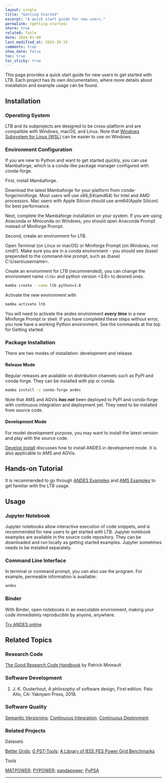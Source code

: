 ```yaml
---
layout: single
title: "Getting Started"
excerpt: "A quick start guide for new users."
permalink: /getting-started/
share: true
related: fasle
date: 2024-01-08
last_modified_at: 2024-10-19
comments: true
show_date: false
toc: true
toc_sticky: true
---
```

This page provides a quick start guide for new users to get started with LTB.
Each project has its own documentation, where more details about installation and example usage can be found.

## Installation

### Operating System

LTB and its subprojects are designed to be cross-platform and are compatible with Windows, macOS, and Linux. Note that [Windows Subsystem for Linux (WSL)][WSL] can be easier to use on Windows.

### Environment Configuration

If you are new to Python and want to get started quickly, you can use Mambaforge, which is a conda-like package manager configured with conda-forge.

First, install Mambaforge.

Download the latest Mambaforge for your platform from conda-forge/miniforge.
Most users will use x86_64(amd64) for Intel and AMD processors.
Mac users with Apple Silicon should use arm64(Apple Silicon) for best performance.

Next, complete the Mambaforge installation on your system.
If you are using Anaconda or Miniconda on Windows, you should open Anaconda Prompt instead of Miniforge Prompt.

Second, create an environment for LTB.

Open Terminal (on Linux or macOS) or Miniforge Prompt (on Windows, not cmd!!).
Make sure you are in a conda environment - you should see (base) prepended to the command-line prompt, such as (base) C:\Users\username>.

Create an environment for LTB (recommended), you can change the environment name `<ltb>` and python version <3.8> to desired ones.

```bash
mamba create --name ltb python=3.8
```

Activate the new environment with

```bash
mamba activate ltb
```

You will need to activate the andes environment ***every time*** in a new Miniforge Prompt or shell.
If you have completed these steps without error, you now have a working Python environment. See the commands at the top for Getting started.

### Package Installation

There are two modes of installation: development and release.

#### Release Mode

Regular releases are available on distribution channels such as PyPI and conda-forge.
They can be installed with pip or conda.

```bash
mamba install -c conda-forge andes
```

Note that AMS and AGVis ***has not*** been deployed to PyPI and conda-forge with continuous integration and deployment yet.
They need to be installed from source code.

#### Development Mode

For model development purpose, you may want to install the latest version and play with the source code.

[Develop Install](https://docs.andes.app/en/latest/getting_started/install.html#develop-install) discusses how to install ANDES in development mode.
It is also applicable to AMS and AGVis.

## Hands-on Tutorial

It is recommended to go through [ANDES Examples](https://docs.andes.app/en/latest/examples/index.html) and [AMS Examples](https://ltb.readthedocs.io/projects/ams/en/latest/examples/index.html) to get familiar with the LTB usage.

## Usage

### Jupyter Notebook

Jupyter notebooks allow interactive execution of code snippets, and is recommended for new users to get started with LTB.
Jupyter notebook examples are available in the source code repository.
They can be downloaded and run locally as getting started examples.
Jupyter sometimes needs to be installed separately.

### Command Line Interface

In terminal or command prompt, you can also use the program.
For example, permeable information is available:

```bash
andes
```

### Binder

With Binder, open notebooks in an executable environment, making your code immediately reproducible by anyone, anywhere.

[Try ANDES online](https://mybinder.org/v2/gh/cuihantao/andes/master)

## Related Topics

### Research Code

[The Good Research Code Handbook](https://goodresearch.dev) by Patrick Mineault

### Software Development

1. J. K. Ousterhout, A philosophy of software design, First edition. Palo Alto, CA: Yaknyam Press, 2018.

### Software Quality

[Semantic Versioning][Semantic Versioning];
[Continuous Integration][Continuous Integration];
[Continuous Deployment][Continuous Deployment]

### Related Projects

Datasets

[Better Grids][Better Grids];
[G PST-Tools][G PST-Tools];
[A Library of IEEE PES Power Grid Benchmarks][pglib]

Tools

[MATPOWER][MATPOWER];
[PYPOWER][PYPOWER];
[pandapower][pandapower];
[PyPSA][PyPSA]

---

[Better Grids]: https://db.bettergrids.org
[G PST-Tools]: https://g-pst.github.io/tools/
[pglib]: https://github.com/power-grid-lib/pglib-opf
[MATPOWER]: https://matpower.org
[PYPOWER]: https://github.com/rwl/PYPOWER
[pandapower]: https://pandapower.readthedocs.io
[PyPSA]: https://pypsa.org
[WSL]: https://learn.microsoft.com/en-us/windows/wsl/install
[Semantic Versioning]: https://semver.org
[Continuous Integration]: https://en.wikipedia.org/wiki/Continuous_integration
[Continuous Deployment]: https://en.wikipedia.org/wiki/Continuous_deployment
